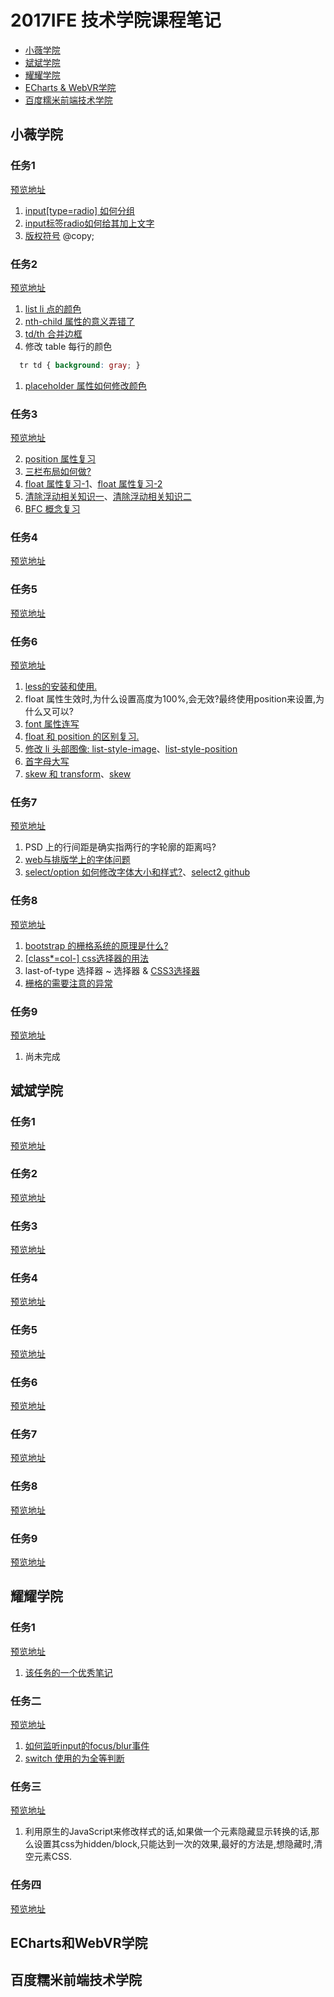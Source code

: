 # 2017IFE 技术学院课程笔记

- [小薇学院](#小薇学院)  
- [斌斌学院](#斌斌学院)  
- [耀耀学院](#耀耀学院)  
- [ECharts & WebVR学院](#ECharts和WebVR学院)  
- [百度糯米前端技术学院](#百度糯米前端技术学院)  

## 小薇学院
### 任务1   
[预览地址](https://weisiwu.github.io/2017IFE-/%E5%B0%8F%E8%96%87%E5%AD%A6%E9%99%A2/task1.html)  

1. [input[type=radio] 如何分组](http://www.w3school.com.cn/tags/tag_input.asp)  
1. [input标签radio如何给其加上文字](http://www.cnblogs.com/kenkofox/archive/2011/02/24/1964167.html)  
1. [版权符号](http://www.w3cschool.cn/html/html-copyright.html) @copy;  

### 任务2  
[预览地址](https://weisiwu.github.io/2017IFE-/%E5%B0%8F%E8%96%87%E5%AD%A6%E9%99%A2/task2.html)  

1. [list li 点的颜色](https://www.zhihu.com/question/30666575)    
1. [nth-child 属性的意义弄错了](http://www.w3school.com.cn/cssref/css_selectors.asp)  
1. [td/th 合并边框](http://blog.csdn.net/cgwcgw_/article/details/42193825)  
1. 修改 table 每行的颜色  
``` css
  tr td { background: gray; }
```
1. [placeholder 属性如何修改颜色](http://www.jb51.net/html5/171764.html)  

### 任务3   
[预览地址](https://weisiwu.github.io/2017IFE-/%E5%B0%8F%E8%96%87%E5%AD%A6%E9%99%A2/task3.html)      

2. [position 属性复习](https://developer.mozilla.org/zh-CN/docs/Web/CSS/position)  
3. [三栏布局如何做?](http://www.zhangxinxu.com/wordpress/2009/11/%E6%88%91%E7%86%9F%E7%9F%A5%E7%9A%84%E4%B8%89%E7%A7%8D%E4%B8%89%E6%A0%8F%E7%BD%91%E9%A1%B5%E5%AE%BD%E5%BA%A6%E8%87%AA%E9%80%82%E5%BA%94%E5%B8%83%E5%B1%80%E6%96%B9%E6%B3%95/)  
4. [float 属性复习-1](https://developer.mozilla.org/zh-CN/docs/CSS/float)、[float 属性复习-2](https://developer.mozilla.org/en-US/docs/Web/CSS/float)  
5. [清除浮动相关知识一](http://www.cnblogs.com/yuzhongwusan/archive/2008/06/18/1224383.html)、[清除浮动相关知识二](https://segmentfault.com/a/1190000004237437)
6. [BFC 概念复习](https://developer.mozilla.org/zh-CN/docs/Web/Guide/CSS/Block_formatting_context)  

### 任务4
[预览地址](https://weisiwu.github.io/2017IFE-/%E5%B0%8F%E8%96%87%E5%AD%A6%E9%99%A2/task4.html)    

### 任务5
[预览地址](https://weisiwu.github.io/2017IFE-/%E5%B0%8F%E8%96%87%E5%AD%A6%E9%99%A2/task5.html)   

### 任务6
[预览地址](https://weisiwu.github.io/2017IFE-/%E5%B0%8F%E8%96%87%E5%AD%A6%E9%99%A2/task6.html)

1. [less的安装和使用.](http://less.bootcss.com/)  
2. float 属性生效时,为什么设置高度为100%,会无效?最终使用position来设置,为什么又可以?
3. [font 属性连写](http://www.w3school.com.cn/cssref/pr_font_font.asp)    
6. [float 和 position 的区别复习.](https://www.zhihu.com/question/19588854)    
8. [修改 li 头部图像: list-style-image](http://www.w3school.com.cn/cssref/pr_list-style-image.asp)、[list-style-position](http://www.w3school.com.cn/cssref/pr_list-style-position.asp)  
9. [首字母大写](http://www.w3school.com.cn/cssref/pr_text_text-transform.asp)   
10. [skew 和 transform](http://www.w3school.com.cn/cssref/pr_transform.asp)、[skew](https://www.zhihu.com/question/21725826)   

### 任务7
[预览地址](https://weisiwu.github.io/2017IFE-/%E5%B0%8F%E8%96%87%E5%AD%A6%E9%99%A2/task7.html)  

1. PSD 上的行间距是确实指两行的字轮廓的距离吗?
1. [web与排版学上的字体问题](http://www.2008php.com/tx1970/0101/16686.html)
3. [select/option 如何修改字体大小和样式?](https://www.zhihu.com/question/35976947)、[select2 github](https://github.com/select2/select2)  

### 任务8
[预览地址](https://weisiwu.github.io/2017IFE-/%E5%B0%8F%E8%96%87%E5%AD%A6%E9%99%A2/task8.html)  

1. [bootstrap 的栅格系统的原理是什么?](http://www.cnblogs.com/BrokenIce/p/5862713.html)
2. [[class*=col-] css选择器的用法](http://www.w3school.com.cn/cssref/css_selectors.asp)  
5. last-of-type 选择器  ~ 选择器 & [CSS3选择器](http://www.w3cplus.com/css3/basic-selectors)
6. [栅格的需要注意的异常](http://j4n.co/blog/Creating-your-own-css-grid-system)  

### 任务9  
[预览地址](https://weisiwu.github.io/2017IFE-/%E5%B0%8F%E8%96%87%E5%AD%A6%E9%99%A2/task9.html)  

1. 尚未完成  

## 斌斌学院
### 任务1  
[预览地址](https://weisiwu.github.io/2017IFE-/%E6%96%8C%E6%96%8C%E5%AD%A6%E9%99%A2/task1.html)

### 任务2  
[预览地址](https://weisiwu.github.io/2017IFE-/%E6%96%8C%E6%96%8C%E5%AD%A6%E9%99%A2/task2.html)

### 任务3  
[预览地址](https://weisiwu.github.io/2017IFE-/%E6%96%8C%E6%96%8C%E5%AD%A6%E9%99%A2/task3.html)

### 任务4  
[预览地址](https://weisiwu.github.io/2017IFE-/%E6%96%8C%E6%96%8C%E5%AD%A6%E9%99%A2/task4.html)

### 任务5  
[预览地址](https://weisiwu.github.io/2017IFE-/%E6%96%8C%E6%96%8C%E5%AD%A6%E9%99%A2/task5.html)

### 任务6  
[预览地址](https://weisiwu.github.io/2017IFE-/%E6%96%8C%E6%96%8C%E5%AD%A6%E9%99%A2/task6.html)

### 任务7  
[预览地址](https://weisiwu.github.io/2017IFE-/%E6%96%8C%E6%96%8C%E5%AD%A6%E9%99%A2/task7.html)

### 任务8  
[预览地址](https://weisiwu.github.io/2017IFE-/%E6%96%8C%E6%96%8C%E5%AD%A6%E9%99%A2/task8.html)

### 任务9  
[预览地址](https://weisiwu.github.io/2017IFE-/%E6%96%8C%E6%96%8C%E5%AD%A6%E9%99%A2/task9.html)

## 耀耀学院
### 任务1  
[预览地址](https://weisiwu.github.io/2017IFE-/%E8%80%80%E8%80%80%E5%AD%A6%E9%99%A2/task1.html)
1. [该任务的一个优秀笔记](http://ife.baidu.com/note/detail/id/583)

### 任务二
[预览地址](https://weisiwu.github.io/2017IFE-/%E8%80%80%E8%80%80%E5%AD%A6%E9%99%A2/task2.html)
1. [如何监听input的focus/blur事件](http://www.w3school.com.cn/jsref/jsref_events.asp)
1. [switch 使用的为全等判断](http://www.cnblogs.com/liangwei389/p/3836160.html)

### 任务三
[预览地址](https://weisiwu.github.io/2017IFE-/%E8%80%80%E8%80%80%E5%AD%A6%E9%99%A2/task3.html)
1. 利用原生的JavaScript来修改样式的话,如果做一个元素隐藏显示转换的话,那么设置其css为hidden/block,只能达到一次的效果,最好的方法是,想隐藏时,清空元素CSS.  

### 任务四
[预览地址](https://weisiwu.github.io/2017IFE-/%E8%80%80%E8%80%80%E5%AD%A6%E9%99%A2/task4.html)

## ECharts和WebVR学院  

## 百度糯米前端技术学院  
